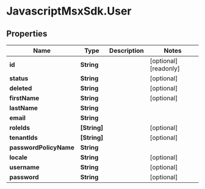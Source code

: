 # JavascriptMsxSdk.User

## Properties

Name | Type | Description | Notes
------------ | ------------- | ------------- | -------------
**id** | **String** |  | [optional] [readonly] 
**status** | **String** |  | [optional] 
**deleted** | **String** |  | [optional] 
**firstName** | **String** |  | [optional] 
**lastName** | **String** |  | 
**email** | **String** |  | 
**roleIds** | **[String]** |  | [optional] 
**tenantIds** | **[String]** |  | [optional] 
**passwordPolicyName** | **String** |  | 
**locale** | **String** |  | [optional] 
**username** | **String** |  | [optional] 
**password** | **String** |  | [optional] 


